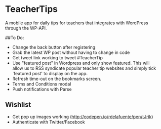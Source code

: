 # TeacherTips

A mobile app for daily tips for teachers that integrates with WordPress through the WP-API.

##To Do:

- Change the back button after registering
- Grab the latest WP post without having to change in code
- Get tweet link working to tweet #TeacherTip
- Use "featured post" in Wordpress and only show featured. This will allow us to RSS syndicate popular teacher tip websites and simply tick 'featured post' to display on the app.
- Refresh time-out on the bookmarks screen.
- Terms and Conditions modal
- Push notifications with Parse

## Wishlist

- Get pop up images working (http://codepen.io/rdelafuente/pen/tJrik)
- Authenticate with Twitter/Facebook
